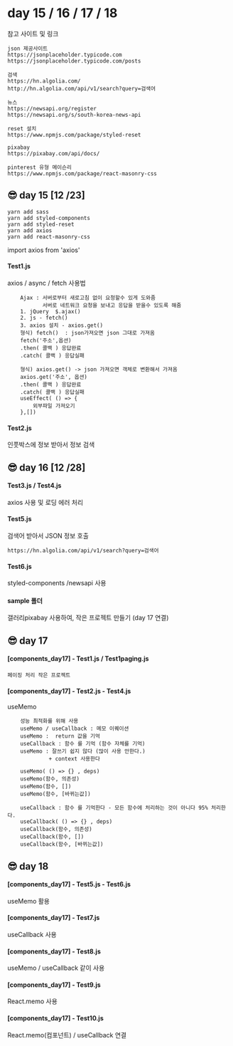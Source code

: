 # day 15 / 16 / 17 / 18
참고 사이트 및 링크
```
json 제공사이트
https://jsonplaceholder.typicode.com
https://jsonplaceholder.typicode.com/posts

검색
https://hn.algolia.com/
http://hn.algolia.com/api/v1/search?query=검색어

뉴스
https://newsapi.org/register
https://newsapi.org/s/south-korea-news-api

reset 설치
https://www.npmjs.com/package/styled-reset

pixabay
https://pixabay.com/api/docs/

pinterest 유형 메이슨리 
https://www.npmjs.com/package/react-masonry-css
```
## 😎 day 15 [12 /23]
```
yarn add sass 
yarn add styled-components
yarn add styled-reset
yarn add axios
yarn add react-masonry-css
```
import axios from 'axios'

#### Test1.js
axios / async / fetch 사용법
```
    Ajax : 서버로부터 새로고침 없이 요청할수 있게 도와줌
           서버로 네트워크 요청을 보내고 응답을 받을수 있도록 해줌 
    1. jQuery  $.ajax()
    2. js - fetch() 
    3. axios 설치 - axios.get()
    형식) fetch()  : json가져오면 json 그대로 가져옴 
    fetch('주소',옵션)
    .then( 콜백 ) 응답완료
    .catch( 콜백 ) 응답실패
    
    형식) axios.get() -> json 가져오면 객체로 변환해서 가져옴 
    axios.get('주소', 옵션) 
    .then( 콜백 ) 응답완료
    .catch( 콜백 ) 응답실패
    useEffect( () => {
        외부파일 가져오기 
    },[])
```
#### Test2.js
인풋박스에 정보 받아서 정보 검색





## 😎 day 16 [12 /28]
#### Test3.js / Test4.js
axios 사용 및 로딩 에러 처리
#### Test5.js
검색어 받아서 JSON 정보 호출
```
https://hn.algolia.com/api/v1/search?query=검색어
```
#### Test6.js
styled-components /newsapi 사용

#### sample 폴더
갤러리pixabay 사용하여, 작은 프로젝트 만들기 (day 17 연결)




## 😎 day 17 
#### [components_day17] - Test1.js / Test1paging.js
```
페이징 처리 작은 프로젝트
```
#### [components_day17] - Test2.js - Test4.js
useMemo 
```
    성능 최적화를 위해 사용
    useMemo / useCallback : 메모 이퀘이션
    useMemo :  return 값을 기억
    useCallback : 함수 를 기억 (함수 자체를 기억)
    useMemo : 잘쓰기 쉽지 않다 (많이 사용 안한다.)
             + context 사용한다
    
    useMemo( () => {} , deps)
    useMemo(함수, 의존성)
    useMemo(함수, [])
    useMemo(함수, [바뀌는값])
    
    useCallback : 함수 를 기억한다 - 모든 함수에 처리하는 것이 아니다 95% 처리한다.
    useCallback( () => {} , deps)
    useCallback(함수, 의존성)
    useCallback(함수, [])
    useCallback(함수, [바뀌는값])
```



## 😎 day 18
#### [components_day17] - Test5.js - Test6.js
useMemo 활용
#### [components_day17] - Test7.js
useCallback 사용
#### [components_day17] - Test8.js
useMemo / useCallback 
같이 사용
#### [components_day17] - Test9.js
React.memo 사용
#### [components_day17] - Test10.js
React.memo(컴포넌트) / useCallback 연결 
